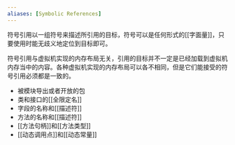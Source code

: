```yaml
---
aliases: [Symbolic References]
---
```


符号引用以一组符号来描述所引用的目标，符号可以是任何形式的[[字面量]]，只要使用时能无歧义地定位到目标即可。

符号引用与虚拟机实现的内存布局无关，引用的目标并不一定是已经加载到虚拟机内存当中的内容。各种虚拟机实现的内存布局可以各不相同，但是它们能接受的符号引用必须都是一致的。

- 被模块导出或者开放的包
- 类和接口的[[全限定名]]
- 字段的名称和[[描述符]]
- 方法的名称和[[描述符]]
- [[方法句柄]]和[[方法类型]]
- [[动态调用点]]和[[动态常量]]
